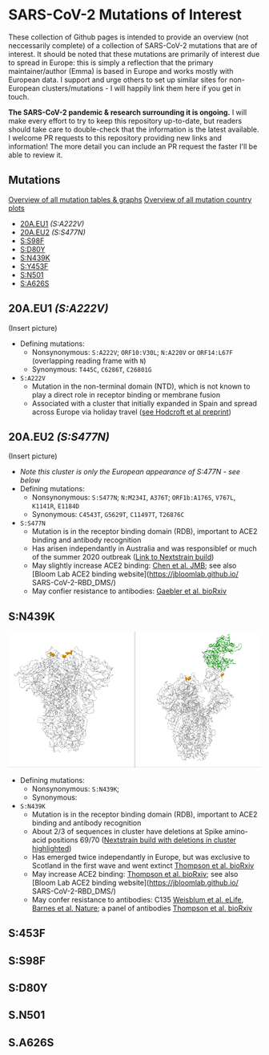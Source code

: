 # SARS-CoV-2 Mutations of Interest

These collection of Github pages is intended to provide an overview (not neccessarily complete) of a collection of SARS-CoV-2 mutations that are of interest.
It should be noted that these mutations are primarily of interest due to spread in Europe: this is simply a reflection that the primary maintainer/author (Emma) is based in Europe and works mostly with European data.
I support and urge others to set up similar sites for non-European clusters/mutations - I will happily link them here if you get in touch.

**The SARS-CoV-2 pandemic & research surrounding it is ongoing.**
I will make every effort to try to keep this repository up-to-date, but readers should take care to double-check that the information is the latest available.
I welcome PR requests to this repository providing new links and information!
The more detail you can include an PR request the faster I'll be able to review it.

## Mutations

[Overview of all mutation tables & graphs](README.md)
[Overview of all mutation country plots](country_overview.md)


- [20A.EU1](#20aeu1) _(S:A222V)_
- [20A.EU2](#20aeu2) _(S:S477N)_
- [S:S98F](#ss98f)
- [S:D80Y](#sd80y)
- [S:N439K](#sn439k)
- [S:Y453F](#sy453f)
- [S:N501](#sn501)
- [S:A626S](#sa626s)

## 20A.EU1  _(S:A222V)_
(Insert picture)
- Defining mutations:
  - Nonsynonymous: `S:A222V`; `ORF10:V30L`; `N:A220V` or `ORF14:L67F` (overlapping reading frame with `N`)
  - Synonymous: `T445C`, `C6286T`, `C26801G`
- `S:A222V`
  - Mutation in the non-terminal domain (NTD), which is not known to play a direct role in receptor binding or membrane fusion
  - Associated with a cluster that initially expanded in Spain and spread across Europe via holiday travel ([see Hodcroft et al preprint](https://www.medrxiv.org/content/10.1101/2020.10.25.20219063v2))

## 20A.EU2  _(S:S477N)_
(Insert picture)
- _Note this cluster is only the European appearance of S:477N - see below_
- Defining mutations:
  - Nonsynonymous: `S:S477N`; `N:M234I`, `A376T`; `ORF1b:A176S`, `V767L`, `K1141R`, `E1184D`
  - Synonymous: `C4543T`, `G5629T`, `C11497T`, `T26876C`
- `S:S477N`
  - Mutation is in the receptor binding domain (RDB), important to ACE2 binding and antibody recognition
  - Has arisen independantly in Australia and was responsiblef or much of the summer 2020 outbreak ([Link to Nextstrain build](https://nextstrain.org/ncov/oceania/2020-11-16?c=gt-S_477))
  - May slightly increase ACE2 binding: [Chen et al. JMB](https://www.sciencedirect.com/science/article/pii/S0022283620304563); see also [Bloom Lab ACE2 binding website](https://jbloomlab.github.io/
  SARS-CoV-2-RBD_DMS/)
  - May confier resistance to antibodies: [Gaebler et al. bioRxiv](https://www.biorxiv.org/content/10.1101/2020.11.03.367391v1)

## S:N439K
![Figure of S:N439K](/other_figures/439.gif)
- Defining mutations:
  - Nonsynonymous: `S:N439K`; 
  - Synonymous: 
- `S:N439K`
  - Mutation is in the receptor binding domain (RDB), important to ACE2 binding and antibody recognition
  - About 2/3 of sequences in cluster have deletions at Spike amino-acid positions 69/70 ([Nextstrain build with deletions in cluster highlighted](https://nextstrain.org/groups/neherlab/ncov/S.N439K?c=gt-S_69&label=clade:S.N439K))
  - Has emerged twice independantly in Europe, but was exclusive to Scotland in the first wave and went extinct [Thompson et al. bioRxiv](https://www.biorxiv.org/content/10.1101/2020.11.04.355842v1)
  - May increase ACE2 binding: [Thompson et al. bioRxiv](https://www.biorxiv.org/content/10.1101/2020.11.04.355842v1); see also [Bloom Lab ACE2 binding website](https://jbloomlab.github.io/
  SARS-CoV-2-RBD_DMS/)
  - May confer resistance to antibodies: C135 [Weisblum et al. eLife](https://elifesciences.org/articles/61312), [Barnes et al. Nature](https://www.nature.com/articles/s41586-020-2852-1); a panel of antibodies [Thompson et al. bioRxiv](https://www.biorxiv.org/content/10.1101/2020.11.04.355842v1)



## S:453F

## S:S98F

## S:D80Y

## S.N501

## S.A626S
